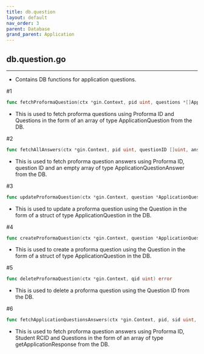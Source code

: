 ```yaml
---
title: db.question
layout: default
nav_order: 3
parent: Database
grand_parent: Application
---
```

## db.question.go
---
* Contains DB functions for application questions.

#1
```go
func fetchProformaQuestion(ctx *gin.Context, pid uint, questions *[]ApplicationQuestion) error 
```
* This is used to fetch proforma questions using Proforma ID and Questions in the form of an array of type ApplicationQuestion from the DB.

#2
```go
func fetchAllAnswers(ctx *gin.Context, pid uint, questionID []uint, answers *[]ApplicationQuestionAnswer) error 
```
* This is used to fetch proforma question answers using Proforma ID, question ID and an empty array of type ApplicationQuestionAnswer from the DB.

#3
```go
func updateProformaQuestion(ctx *gin.Context, question *ApplicationQuestion) error
```
* This is used to update a proforma question using the Question in the form of a struct of type ApplicationQuestion in the DB.

#4
```go
func createProformaQuestion(ctx *gin.Context, question *ApplicationQuestion) error 
```
* This is used to create a proforma question using the Question in the form of a struct of type ApplicationQuestion in the DB.

#5
```go
func deleteProformaQuestion(ctx *gin.Context, qid uint) error 
```
* This is used to delete a proforma question using the Question ID from the DB.

#6
```go
func fetchApplicationQuestionsAnswers(ctx *gin.Context, pid, sid uint, questions *[]getApplicationResponse) error 
```
* This is used to fetch proforma question answers using Proforma ID, Student RCID and Questions in the form of an array of type getApplicationResponse from the DB.
